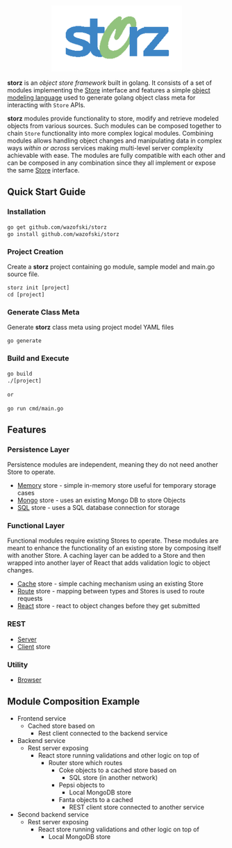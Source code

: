 <p align="center">
<img src="logo.png" width="300" alt="storz" />
</p>

<!-- ![storz](https://github.com/wazofski/storz/blob/main/logo.png?raw=true) -->

**storz** is an *object store framework* built in golang. It consists of a set of modules implementing the [Store](https://github.com/wazofski/storz/tree/main/store) interface and features a simple [object modeling language](https://github.com/wazofski/storz/tree/main/mgen) used to generate golang object class meta for interacting with `Store` APIs.

**storz** modules provide functionality to store, modify and retrieve modeled objects from various sources. Such modules can be composed together to chain `Store` functionality into more complex logical modules. Combining modules allows handling object changes and manipulating data in complex ways *within or across* services making multi-level server complexity achievable with ease. The modules are fully compatible with each other and can be composed in any combination since they all implement or expose the same [Store](https://github.com/wazofski/storz/tree/main/store) interface.

## Quick Start Guide

### Installation
```
go get github.com/wazofski/storz
go install github.com/wazofski/storz
```

### Project Creation
Create a **storz** project containing go module, sample model and main.go source file.
```
storz init [project]
cd [project]
```

### Generate Class Meta
Generate **storz** class meta using project model YAML files
```
go generate
```

### Build and Execute
```
go build
./[project]

or

go run cmd/main.go
```

## Features

### Persistence Layer
Persistence modules are independent, meaning they do not need  another Store to operate.
- [Memory](https://github.com/wazofski/storz/tree/main/memory) store - simple in-memory store useful for temporary storage cases
- [Mongo](https://github.com/wazofski/storz/tree/main/mongo) store - uses an existing Mongo DB to store Objects
- [SQL](https://github.com/wazofski/storz/tree/main/sql) store - uses a SQL database connection for storage

### Functional Layer
Functional modules require existing Stores to operate.
These modules are meant to enhance the functionality of an existing store by composing itself with another Store.
A caching layer can be added to a Store and then wrapped into another layer of React that adds validation logic to object changes.

- [Cache](https://github.com/wazofski/storz/tree/main/cache) store - simple caching mechanism using an existing Store
- [Route](https://github.com/wazofski/storz/tree/main/route) store - mapping between types and Stores is used to route requests
- [React](https://github.com/wazofski/storz/tree/main/react) store - react to object changes before they get submitted

### REST
- [Server](https://github.com/wazofski/storz/tree/main/rest)
- [Client](https://github.com/wazofski/storz/tree/main/client) store

### Utility
- [Browser](https://github.com/wazofski/storz/tree/main/browser)


## Module Composition Example
- Frontend service
  - Cached store based on
    - Rest client connected to the backend service
- Backend service
  - Rest server exposing
    - React store running validations and other logic on top of
      - Router store which routes 
        - Coke objects to a cached store based on
          - SQL store (in another network)
        - Pepsi objects to 
          - Local MongoDB store
        - Fanta objects to a cached
          - REST client store connected to another service
- Second backend service
  - Rest server exposing
    - React store running validations and other logic on top of
      - Local MongoDB store
